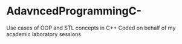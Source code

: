 # AdavncedProgrammingC-
Use cases of OOP and STL concepts in C++
Coded on behalf of my academic laboratory sessions
